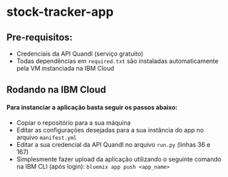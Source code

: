 # stock-tracker-app

## Pre-requisitos:
  * Credenciais da API Quandl (serviço gratuito)
  * Todas dependências em `required.txt` são instaladas automaticamente pela VM instanciada na IBM Cloud
  
## Rodando na IBM Cloud
#### Para instanciar a aplicação basta seguir os passos abaixo:
  
  * Copiar o repositório para a sua máquina
  * Editar as configurações desejadas para a sua instância do app no arquivo `manifest.yml`
  * Editar a sua credencial da API Quandl no arquivo `run.py` (linhas 36 e 167)
  * Simplesmente fazer upload da aplicação utilizando o seguinte comando na IBM CLI (após login): `bluemix app push <app_name>`
